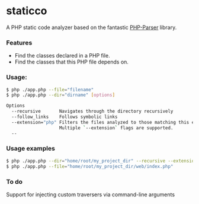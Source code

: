 # staticco
A PHP static code analyzer based on the fantastic [PHP-Parser](https://github.com/nikic/PHP-Parser/) library.

### Features
 - Find the classes declared in a PHP file.
 - Find the classes that this PHP file depends on.

### Usage:
```bash
$ php ./app.php --file="filename"
$ php ./app.php --dir="dirname" [options]

Options
  --recursive       Navigates through the directory recursively
  --follow_links    Follows symbolic links
  --extension="php" Filters the files analyzed to those matching this extension.
                    Multiple `--extension` flags are supported.
  --
```

### Usage examples
```bash
$ php ./app.php --dir="home/root/my_project_dir" --recursive --extension="php" --extension="ctp"
$ php ./app.php --file="home/root/my_project_dir/web/index.php"

```

### To do
Support for injecting custom traversers via command-line arguments
